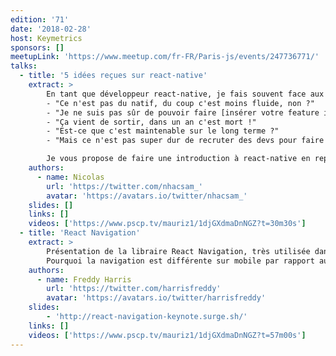 ```yaml
---
edition: '71'
date: '2018-02-28'
host: Keymetrics
sponsors: []
meetupLink: 'https://www.meetup.com/fr-FR/Paris-js/events/247736771/'
talks:
  - title: '5 idées reçues sur react-native'
    extract: >
        En tant que développeur react-native, je fais souvent face aux mêmes remarques :
        - "Ce n'est pas du natif, du coup c'est moins fluide, non ?"
        - "Je ne suis pas sûr de pouvoir faire [insérer votre feature ici] avec react-native"
        - "Ça vient de sortir, dans un an c'est mort !"
        - "Est-ce que c'est maintenable sur le long terme ?"
        - "Mais ce n'est pas super dur de recruter des devs pour faire du react-native ?"

        Je vous propose de faire une introduction à react-native en reprenant ces points un par un.
    authors:
      - name: Nicolas
        url: 'https://twitter.com/nhacsam_'
        avatar: 'https://avatars.io/twitter/nhacsam_'
    slides: []
    links: []
    videos: ['https://www.pscp.tv/mauriz1/1djGXdmaDnNGZ?t=30m30s']
  - title: 'React Navigation'
    extract: >
        Présentation de la libraire React Navigation, très utilisée dans les projets React-Native.
        Pourquoi la navigation est différente sur mobile par rapport au web ? Pourquoi on utilise pas juste react-router ? Comment s'y retrouver parmi toutes les libs de navigation (historique des solutions + explication différences techniques) ? Comment faire des différences sur la nav entre Android et iOS ? Et présentation théorique et pratique de React Navigation avec retour d'XP avec une app sur store iOS et Android.
    authors:
      - name: Freddy Harris
        url: 'https://twitter.com/harrisfreddy'
        avatar: 'https://avatars.io/twitter/harrisfreddy'
    slides:
        - 'http://react-navigation-keynote.surge.sh/'
    links: []
    videos: ['https://www.pscp.tv/mauriz1/1djGXdmaDnNGZ?t=57m00s']
---
```

